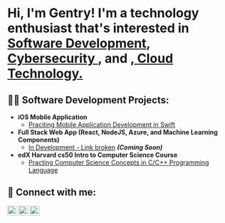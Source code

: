 <h1>Hi, I'm Gentry! I'm a technology enthusiast that's interested in <br/><a href="https://github.com/gredmond1">Software Development</a>, <a href="www.linkedin.com/in/gentryredmond">Cybersecurity </a>, and ,<a href="https://github.com/gredmond1"> Cloud Technology.</a>

<h2>👨‍💻 Software Development Projects:</h2>

- <b>iOS Mobile Application</b>
  - [Praciting Mobile Application Development in Swift](https://github.com/gredmon1/Mobile-Application)
- <b>Full Stack Web App (React, NodeJS, Azure, and Machine Learning Components)</b>
  - [In Development - Link broken](https://github.com/gentryr) <b><i>(Coming Soon)</b></i>
- <b>edX Harvard cs50 Intro to Computer Science Course</b>
  - [Practing Computer Science Concepts in C/C++ Programming Language](https://github.com/gredmon1/me50)
<!-- *** From a template
- <b>PowerShell</b>
  - [Windows EventLog: Failed RDP Logins Source IP to full GeoData Conversion](https://github.com/joshmadakor1/Sentinel-Lab)
  - [JWipe (Disk Wiping Utility)](https://github.com/joshmadakor1/Jwipe.PowerShell)
  - [Active Directory Bulk User Creation](https://github.com/joshmadakor1/AD_PS)
  - [FIM (File Integrity Monitor)](https://github.com/joshmadakor1/PowerShell-Integrity-FIM)
- <b>C# (.NET Desktop Applications)</b>
  - [Ransomware Proof of Concept (Encrypter)](https://github.com/joshmadakor1/EncrypterPOC)
  - [Ransomware Proof of Concept (Decrypter)](https://github.com/joshmadakor1/DecrypterPOC)
  - [Keylogger with Email Capability](https://github.com/joshmadakor1/Key-Logger-With-Email)
- <b>Python</b>
  - [Package Delivery Application (Datastructures and Algorithms Demo)](https://github.com/joshmadakor1/Package-Delivery-Pathfinding-Algorithm)

<h2>📺 Popular YouTube Videos</h2>

- [How to get into Cybersecurity Starting From Zero](https://www.youtube.com/watch?v=a83ASGn_V_s)
- [A Day in the Life of a Cybersecurity Anayst](https://www.youtube.com/watch?v=uHy3oM7NnoU)
- [How to Create a KeyLogger (C#)](https://www.youtube.com/watch?v=N-L9hklSlNk)
- [Ransomware Demonstration (C#)](https://www.youtube.com/watch?v=OfvdQeh79s0)
- [Is WGU Legit?](https://www.youtube.com/watch?v=E2MwRWxDBkA)

-->

<h2> 🤳 Connect with me:</h2>

<!-- [<img align="left" alt="GentryRedmond | YouTube" width="22px" src="https://cdn.jsdelivr.net/npm/simple-icons@v3/icons/youtube.svg" />][youtube] -->
[<img align="left" alt="GentryRedmond | Twitter" width="22px" src="https://cdn.jsdelivr.net/npm/simple-icons@v3/icons/twitter.svg" />][twitter]
[<img align="left" alt="GentryRedmond | LinkedIn" width="22px" src="https://cdn.jsdelivr.net/npm/simple-icons@v3/icons/linkedin.svg" />][linkedin]
[<img align="left" alt="GentryRedmond | Instagram" width="22px" src="https://cdn.jsdelivr.net/npm/simple-icons@v3/icons/instagram.svg" />][instagram]

[twitter]: https://twitter.com/gentryr_
<!-- [youtube]: https://www.youtube.com/c/ -->
[instagram]: https://www.instagram.com/gentry.redmond/
[linkedin]: https://linkedin.com/in/gentryredmond

<!--
**joshmadakor1/joshmadakor1** is a ✨ _special_ ✨ repository because its `README.md` (this file) appears on your GitHub profile.

Here are some ideas to get you started:

- 🔭 I’m currently working on ...
- 🌱 I’m currently learning ...
- 👯 I’m looking to collaborate on ...
- 🤔 I’m looking for help with ...
- 💬 Ask me about ...
- 📫 How to reach me: ...
- 😄 Pronouns: ...
- ⚡ Fun fact: ...
-->
